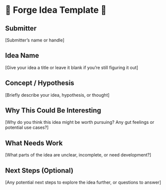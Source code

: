 # 🔨 Forge Idea Template 🔨 

## Submitter
[Submitter’s name or handle]

## Idea Name
[Give your idea a title or leave it blank if you’re still figuring it out]

## Concept / Hypothesis
[Briefly describe your idea, hypothesis, or thought]

## Why This Could Be Interesting
[Why do you think this idea might be worth pursuing? Any gut feelings or potential use cases?]

## What Needs Work
[What parts of the idea are unclear, incomplete, or need development?]

## Next Steps (Optional)
[Any potential next steps to explore the idea further, or questions to answer]

